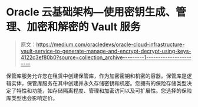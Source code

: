 # Oracle 云基础架构—使用密钥生成、管理、加密和解密的 Vault 服务

> 原文：<https://medium.com/oracledevs/oracle-cloud-infrastructure-vault-service-to-generate-manage-and-encrypt-decrypt-using-keys-4122c3ef80b0?source=collection_archive---------1----------------------->

保管库服务允许您在租赁中创建保管库，作为加密密钥和机密的容器。保管库是逻辑实体，保管库服务在其中创建并永久存储密钥和机密。您拥有的保险存储类型决定了特性和功能，如存储隔离程度、管理和加密访问以及可扩展性。您选择的保险库类型也会影响定价。